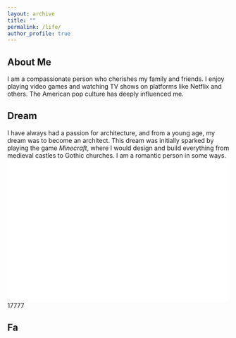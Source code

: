 ```yaml
---
layout: archive
title: ""
permalink: /life/
author_profile: true
---
```




## About Me

I am a compassionate person who cherishes my family and friends. I enjoy playing video games and watching TV shows on platforms like Netflix and others. The American pop culture has deeply influenced me.



## Dream

I have always had a passion for architecture, and from a young age, my dream was to become an architect. This dream was initially sparked by playing the game *Minecraft*, where I would design and build everything from medieval castles to Gothic churches. I am a romantic person in some ways.

<br/>

<div style="display: flex; align-items:center; flex-direction: column; width:100%; transform:scale(1.24);">
    <div style="position: relative; width:80%;   aspect-ratio: 1 / 0.65; border-width:1px;" id="myDIV">
        <iframe style="position: absolute; width: 100%; height: 100%; left: 0; top: 0;" src="../plugs/photo_album2/index.html" frameborder="0" scrolling="no" id="myIframe"></iframe>
    </div>
</div>

<br/>

17777






## Fa
